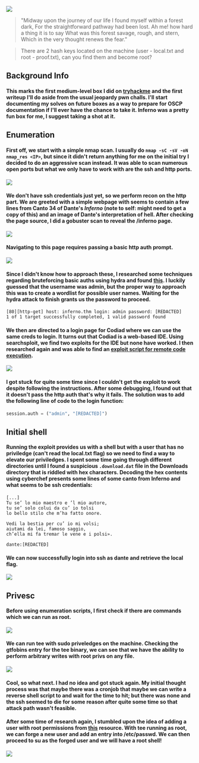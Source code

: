 ![](inferno_banner.png)

> "Midway upon the journey of our life I found myself within a forest dark, For the straightforward pathway had been lost. Ah me! how hard a thing it is to say What was this forest savage, rough, and stern, Which in the very thought renews the fear."

> There are 2 hash keys located on the machine (user - local.txt and root - proof.txt), can you find them and become root?


## Background Info
#### This marks the first medium-level box I did on [tryhackme](https://tryhackme.com/) and the first writeup I'll do aside from the usual jeopardy pwn challs. I'll start documenting my solves on future boxes as a way to prepare for OSCP documentation if I'll ever have the chance to take it. Inferno was a pretty fun box for me, I suggest taking a shot at it. 

## Enumeration
#### First off, we start with a simple nmap scan. I usually do `nmap -sC -sV -oN nmap_res <IP>`, but since it didn't return anything for me on the initial try I decided to do an aggressive scan instead. It was able to scan numerous open ports but what we only have to work with are the ssh and http ports.
![](inferno_0_nmap.png)

#### We don't have ssh credentials just yet, so we perform recon on the http part. We are greeted with a simple webpage with seems to contain a few lines from Canto 34 of Dante's *Inferno* (note to self: might need to get a copy of this) and an image of Dante's interpretation of hell. After checking the page source, I did a gobuster scan to reveal the /inferno page.
![](inferno_1_gobuster.png)

#### Navigating to this page requires passing a basic http auth prompt. 
![](inferno_3_auth.png)

#### Since I didn't know how to approach these, I researched some techniques regarding bruteforcing basic auths using hydra and found [this](http://tylerrockwell.github.io/defeating-basic-auth-with-hydra/). I luckily guessed that the username was admin, but the proper way to approach this was to create a wordlist for possible user names. Waiting for the hydra attack to finish grants us the password to proceed.

```
[80][http-get] host: inferno.thm login: admin password: [REDACTED]
1 of 1 target successfully completed, 1 valid password found
```

#### We then are directed to a login page for Codiad where we can use the same creds to login. It turns out that Codiad is a web-based IDE. Using searchsploit, we find two exploits for the IDE but none have worked. I then researched again and was able to find an [exploit script for remote code execution](https://github.com/WangYihang/Codiad-Remote-Code-Execute-Exploit).
![](inferno_6_ide.png)

#### I got stuck for quite some time since I couldn't get the exploit to work despite following the instructions. After some debugging, I found out that it doesn't pass the http auth that's why it fails. The solution was to add the following line of code to the login function:

```python
session.auth = ("admin", "[REDACTED]")
```

## Initial shell 
#### Running the exploit provides us with a shell but with a user that has no priviledge (can't read the local.txt flag) so we need to find a way to elevate our priviledges. I spent some time going through different directories until I found a suspicious `.download.dat` file in the Downloads directory that is riddled with hex characters. Decoding the hex contents using cyberchef presents some lines of some canto from Inferno and what seems to be ssh credentials:

```
[...]
Tu se’ lo mio maestro e ’l mio autore,
tu se’ solo colui da cu’ io tolsi
lo bello stilo che m’ha fatto onore.

Vedi la bestia per cu’ io mi volsi;
aiutami da lei, famoso saggio,
ch’ella mi fa tremar le vene e i polsi».

dante:[REDACTED]
```

#### We can now successfully login into ssh as dante and retrieve the local flag. 
![](inferno_9_usershell.png)

## Privesc
#### Before using enumeration scripts, I first check if there are commands which we can run as root.
![](inferno_7_sudol.png)

#### We can run tee with sudo priveledges on the machine. Checking the gtfobins entry for the tee binary, we can see that we have the ability to perform arbitrary writes with root privs on any file. 
![](inferno_8_gtfotee.png)

#### Cool, so what next. I had no idea and got stuck again. My initial thought process was that maybe there was a cronjob that maybe we can write a reverse shell script to and wait for the time to hit; but there was none and the ssh seemed to die for some reason after quite some time so that attack path wasn't feasible. 

#### After some time of research again, I stumbled upon the idea of adding a user with root permissions from [this](https://d00mfist1.gitbooks.io/ctf/content/privilege_escalation_-_linux.html) resource. With tee running as root, we can forge a new user and add an entry into /etc/passwd. We can then proceed to su as the forged user and we will have a root shell!
![](inferno_10_rootshell.png)